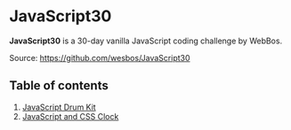 # JavaScript30

**JavaScript30** is a 30-day vanilla JavaScript coding challenge by WebBos.

Source: https://github.com/wesbos/JavaScript30

## Table of contents

1. [JavaScript Drum Kit](/01-js-drum-kit/)
2. [JavaScript and CSS Clock](02-js-and-css-clock/)